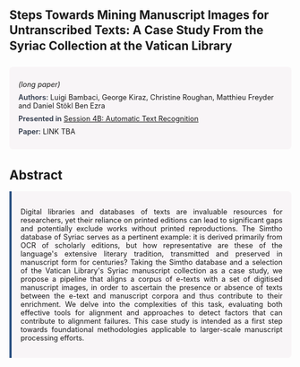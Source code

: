 
<style>    
    h2 {
        margin-top: 0;
        margin-bottom: 1.5rem;
        line-height: 1.3;
    }
    
    h3 {
        margin-top: 2rem;
        margin-bottom: 1rem;
        font-size: 1.4rem;
        font-weight:bold;
    }
    
    .metadata {
        background-color: rgba(96,24,67,0.03);
        padding: 1rem;
        font-size:0.8rem;
        border-radius: 6px;
        margin-bottom: 2rem;
    }
    
    .metadata p {
        margin: 0.5rem 0;
    }
    
    .abstract {
        text-align: justify;
        font-size:0.8rem;
        padding: 1rem;
        background-color: rgba(96,24,67,0.03);
        border-left: 4px solid #2c5282;
        border-radius: 0 6px 6px 0;
    }
    
    strong {
        color: #2d3748;
        font-weight: 600;
    }
</style>
<main role="main">
<h2>Steps Towards Mining Manuscript Images for Untranscribed Texts: A Case Study From the Syriac Collection at the Vatican Library</h2>

<section class="metadata">
<p style='font-size:0.8rem'><i>(long paper)</i></p>
<p><strong>Authors:</strong> Luigi Bambaci, George Kiraz, Christine Roughan, Matthieu Freyder and Daniel Stökl Ben Ezra</p>
<p><strong>Presented in</strong> <a href="/programme/#session4B">Session 4B: Automatic Text Recognition</a></p>
<p><strong>Paper:</strong> LINK TBA</p>
</section>

<section>
<h3>Abstract</h3>
<div class="abstract">
<p>Digital libraries and databases of texts are invaluable resources for researchers, yet their reliance on printed editions can lead to significant gaps and potentially exclude works without printed reproductions. The Simtho database of Syriac serves as a pertinent example: it is derived primarily from OCR of scholarly editions, but how representative are these of the language's extensive literary tradition, transmitted and preserved in manuscript form for centuries? Taking the Simtho database and a selection of the Vatican Library's Syriac manuscript collection as a case study, we propose a pipeline that aligns a corpus of e-texts with a set of digitised manuscript images, in order to ascertain the presence or absence of texts between the e-text and manuscript corpora and thus contribute to their enrichment. We delve into the complexities of this task, evaluating both effective tools for alignment and approaches to detect factors that can contribute to alignment failures. This case study is intended as a first step towards foundational methodologies applicable to larger-scale manuscript processing efforts.</p>
</div>
</section>
</main>